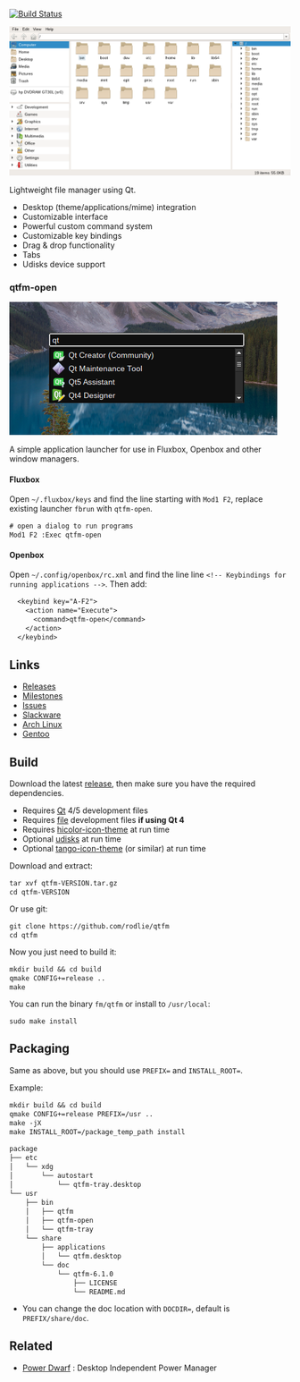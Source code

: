 [![Build Status](https://travis-ci.org/rodlie/qtfm.svg?branch=master)](https://travis-ci.org/rodlie/qtfm)

![screenshot1](fm/screenshot.png)

Lightweight file manager using Qt.

 * Desktop (theme/applications/mime) integration
 * Customizable interface
 * Powerful custom command system
 * Customizable key bindings
 * Drag & drop functionality
 * Tabs
 * Udisks device support

### qtfm-open

![screenshot2](open/screenshot.png)

A simple application launcher for use in Fluxbox, Openbox and other window managers.

#### Fluxbox

Open ``~/.fluxbox/keys`` and find the line starting with ``Mod1 F2``, replace existing launcher ``fbrun`` with ``qtfm-open``.
```
# open a dialog to run programs
Mod1 F2 :Exec qtfm-open
```

#### Openbox

Open ``~/.config/openbox/rc.xml`` and find the line line ``<!-- Keybindings for running applications -->``. Then add:

```
  <keybind key="A-F2">
    <action name="Execute">
      <command>qtfm-open</command>
    </action>
  </keybind>
```


## Links

 * [Releases](https://github.com/rodlie/qtfm/releases)
 * [Milestones](https://github.com/rodlie/qtfm/milestones)
 * [Issues](https://github.com/rodlie/qtfm/issues)
 * [Slackware](https://slackbuilds.org/repository/14.2/system/qtfm/)
 * [Arch Linux](https://aur.archlinux.org/packages/qtfm/)
 * [Gentoo](https://packages.gentoo.org/packages/x11-misc/qtfm)
 
## Build

Download the latest [release](https://github.com/rodlie/qtfm/releases), then make sure you have the required dependencies.

* Requires [Qt](http://qt.io) 4/5 development files
* Requires [file](http://darwinsys.com/file/) development files **if using Qt 4**
* Requires [hicolor-icon-theme](https://www.freedesktop.org/wiki/Software/icon-theme/) at run time
* Optional [udisks](https://www.freedesktop.org/wiki/Software/udisks/) at run time
* Optional [tango-icon-theme](http://tango.freedesktop.org) (or similar) at run time

Download and extract:
```
tar xvf qtfm-VERSION.tar.gz
cd qtfm-VERSION
```

Or use git:
```
git clone https://github.com/rodlie/qtfm
cd qtfm
```

Now you just need to build it:

```
mkdir build && cd build
qmake CONFIG+=release ..
make
```

You can run the binary ``fm/qtfm`` or install to ``/usr/local``:
```
sudo make install
```

## Packaging

Same as above, but you should use ``PREFIX=`` and ``INSTALL_ROOT=``.

Example:

```
mkdir build && cd build
qmake CONFIG+=release PREFIX=/usr ..
make -jX
make INSTALL_ROOT=/package_temp_path install
```
```
package
├── etc
│   └── xdg
│       └── autostart
│           └── qtfm-tray.desktop
└── usr
    ├── bin
    │   ├── qtfm
    │   ├── qtfm-open
    │   └── qtfm-tray
    └── share
        ├── applications
        │   └── qtfm.desktop
        └── doc
            └── qtfm-6.1.0
                ├── LICENSE
                └── README.md
```
* You can change the doc location with ``DOCDIR=``, default is ``PREFIX/share/doc``.

## Related

 * [Power Dwarf](https://github.com/rodlie/powerdwarf) : Desktop Independent Power Manager
